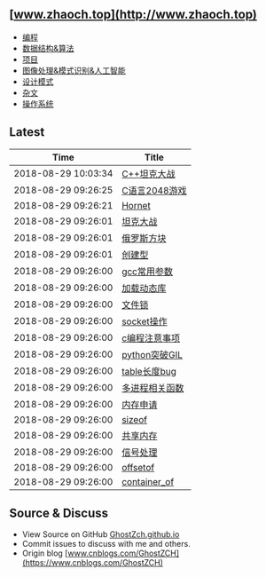 ## [www.zhaoch.top](http://www.zhaoch.top)
+ [编程](编程)
+ [数据结构&算法](数据结构&算法)
+ [项目](项目)
+ [图像处理&模式识别&人工智能](图像处理&模式识别&人工智能)
+ [设计模式](设计模式)
+ [杂文](杂文)
+ [操作系统](操作系统)
## Latest 

|Time|Title|
|--|--|
|2018-08-29 10:03:34|[C++坦克大战](项目/C++坦克大战.md)|
|2018-08-29 09:26:25|[C语言2048游戏](项目/C语言2048游戏.md)|
|2018-08-29 09:26:21|[Hornet](项目/Hornet.md)|
|2018-08-29 09:26:01|[坦克大战](项目/坦克大战.md)|
|2018-08-29 09:26:01|[俄罗斯方块](项目/俄罗斯方块.md)|
|2018-08-29 09:26:01|[创建型](设计模式/创建型.md)|
|2018-08-29 09:26:00|[gcc常用参数](编程/c_cpp/gcc常用参数.md)|
|2018-08-29 09:26:00|[加载动态库](编程/c_cpp/加载动态库.md)|
|2018-08-29 09:26:00|[文件锁](编程/c_cpp/文件锁.md)|
|2018-08-29 09:26:00|[socket操作](编程/c_cpp/socket操作.md)|
|2018-08-29 09:26:00|[c编程注意事项](编程/c_cpp/c编程注意事项.md)|
|2018-08-29 09:26:00|[python突破GIL](编程/python/python突破GIL.md)|
|2018-08-29 09:26:00|[table长度bug](编程/lua/table长度bug.md)|
|2018-08-29 09:26:00|[多进程相关函数](编程/c_cpp/多进程相关函数.md)|
|2018-08-29 09:26:00|[内存申请](编程/c_cpp/内存申请.md)|
|2018-08-29 09:26:00|[sizeof](编程/c_cpp/sizeof.md)|
|2018-08-29 09:26:00|[共享内存](编程/c_cpp/共享内存.md)|
|2018-08-29 09:26:00|[信号处理](编程/c_cpp/信号处理.md)|
|2018-08-29 09:26:00|[offsetof](编程/c_cpp/offsetof.md)|
|2018-08-29 09:26:00|[container_of](编程/c_cpp/container_of.md)|

## Source & Discuss

+ View Source on GitHub [GhostZch.github.io](https://github.com/GhostZCH/GhostZch.github.io/)
+ Commit issues to discuss with me and others.
+ Origin blog [www.cnblogs.com/GhostZCH](https://www.cnblogs.com/GhostZCH)

